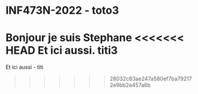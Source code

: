 # INF473N-2022 - toto3
Bonjour je suis Stephane
<<<<<<< HEAD
Et ici aussi. titi3
=======
Et ici aussi - titi
>>>>>>> 28032c83ae247a580ef7ba792172e9bb2e457a6b
